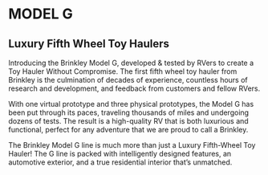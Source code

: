 # MODEL G

## Luxury Fifth Wheel Toy Haulers

Introducing the Brinkley Model G, developed & tested by RVers to create a Toy Hauler Without Compromise. The first fifth wheel toy hauler from Brinkley is the culmination of decades of experience, countless hours of research and development, and feedback from customers and fellow RVers.

With one virtual prototype and three physical prototypes, the Model G has been put through its paces, traveling thousands of miles and undergoing dozens of tests. The result is a high-quality RV that is both luxurious and functional, perfect for any adventure that we are proud to call a Brinkley.

The Brinkley Model G line is much more than just a Luxury Fifth-Wheel Toy Hauler! The G line is packed with intelligently designed features, an automotive exterior, and a true residential interior that’s unmatched.